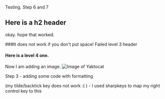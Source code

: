 Testing. Step 6 and 7 
## Here is a h2 header 
okay. hope that worked. 

###It does not work if you don't put space!  Failed level 3 header
#### Here is a level 4 one.

Now I am adding an image. 
![Image of Yaktocat](https://octodex.github.com/images/yaktocat.png)


Step 3 - adding some code with formatting

(my tilde/backtick key does not work :( ) - I used sharpkeys to map my right control key to this 

